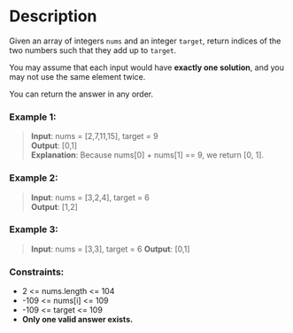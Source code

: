 # Description
Given an array of integers `nums` and an integer `target`, return indices of the two numbers such that they add up to `target`.

You may assume that each input would have **exactly one solution**, and you may not use the same element twice.

You can return the answer in any order.



### **Example 1:**

>**Input**: nums = [2,7,11,15], target = 9  
**Output**: [0,1]  
**Explanation**: Because nums[0] + nums[1] == 9, we return [0, 1].  

### Example 2:

>**Input**: nums = [3,2,4], target = 6  
**Output**: [1,2]  
### Example 3:

>**Input**: nums = [3,3], target = 6
**Output**: [0,1]


### Constraints:

* 2 <= nums.length <= 104
* -109 <= nums[i] <= 109 
* -109 <= target <= 109 
* **Only one valid answer exists.**